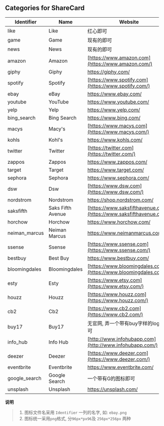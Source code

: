## Categories for ShareCard



| Identifier    | Name                  | Website                                                      |
| ------------- | --------------------- | ------------------------------------------------------------ |
| like          | Like                  | 红心即可                                                     |
| game          | Game                  | 现有的即可                                                   |
| news          | News                  | 现有的即可                                                   |
| amazon        | Amazon                | [https://www.amazon.com](https://www.amazon.com/)            |
| giphy         | Giphy                 | https://giphy.com/                                           |
| spotify       | Spotify               | [https://www.spotify.com](https://www.spotify.com/)          |
| ebay          | eBay                  | https://www.ebay.com/                                        |
| youtube       | YouTube               | https://www.youtube.com/                                     |
| yelp          | Yelp                  | https://www.yelp.com/                                        |
| bing_search   | Bing Search           | https://www.bing.com/                                        |
| macys         | Macy's                | [https://www.macys.com](https://www.macys.com/)              |
| kohls         | Kohl's                | https://www.kohls.com/                                       |
| twitter       | Twitter               | [https://twitter.com](https://twitter.com/)                  |
| zappos        | Zappos                | https://www.zappos.com/                                      |
| target        | Target                | https://www.target.com/                                      |
| sephora       | Sephora               | https://www.sephora.com/                                     |
| dsw           | Dsw                   | [https://www.dsw.com](https://www.dsw.com/)                  |
| nordstrom     | Nordstrom             | https://shop.nordstrom.com/                                  |
| saksfifth     | Saks Fifth Avenue | [https://www.saksfifthavenue.com](https://www.saksfifthavenue.com/) |
| horchow       | Horchow               | https://www.horchow.com/ |
| neiman_marcus | Neiman Marcus         | https://www.neimanmarcus.com/ |
| ssense        | Ssense                | [https://www.ssense.com](https://www.ssense.com/) |
| bestbuy       | Best Buy              | https://www.bestbuy.com/ |
| bloomingdales | Bloomingdales         | [https://www.bloomingdales.com](https://www.bloomingdales.com/) |
| esty          | Esty                  | [https://www.etsy.com](https://www.etsy.com/) |
| houzz         | Houzz                 | [https://www.houzz.com](https://www.houzz.com/) |
| cb2           | Cb2                   | [https://www.cb2.com](https://www.cb2.com/) |
| buy17         | Buy17                 | 无官网, 弄一个带有buy字样的logo即可 |
| info_hub      | Info Hub              | [http://www.infohubapp.com](http://www.infohubapp.com/) |
| deezer        | Deezer                | [https://www.deezer.com](https://www.deezer.com/) |
| eventbrite    | Eventbrite            | https://www.eventbrite.com/ |
| google_search | Google Search         | 一个带有G的图标即可 |
| unsplash      | Unsplash              | https://unsplash.com/ |

**说明**

> 1. 图标文件名采用 `Identifier` 一列的名字, 如: `ebay.png`
> 2. 图标统一采用`png`格式, 分`96px*px96`及 `256px*256px` 两种

